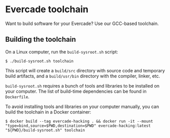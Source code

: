 # Evercade toolchain

Want to build software for your Evercade?
Use our GCC-based toolchain.

## Building the toolchain

On a Linux computer, run the `build-sysroot.sh` script:

    $ ./build-sysroot.sh toolchain

This script will create a `build/src` directory with source code and temporary build artifacts, and a `build/usr/bin` directory with the compiler, linker, etc.

`build-sysroot.sh` requires a bunch of tools and libraries to be installed on your computer.
The list of build-time dependencies can be found in `Dockerfile`.

To avoid installing tools and libraries on your computer manually, you can build the toolchain in a Docker container:

    $ docker build --tag evercade-hacking . && docker run -it --mount "type=bind,source=$PWD,destination=$PWD" evercade-hacking:latest "${PWD}/build-sysroot.sh" toolchain
